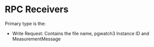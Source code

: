 # RPC Receivers

Primary type is the:

 - Write Request: Contains the file name, pgwatch3 Instance ID and MeasurementMessage
